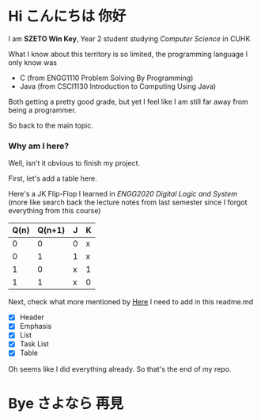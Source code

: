# Hi こんにちは 你好

I am **SZETO Win Key**, Year 2 student studying *Computer Science* in CUHK

What I know about this territory is so limited, the programming language I only know was

* C (from ENGG1110 Problem Solving By Programming)
* Java (from CSCI1130 Introduction to Computing Using Java)

Both getting a pretty good grade, but yet I feel like I am still far away from being a programmer.

So back to the main topic. 

### Why am I here?

Well, isn't it obvious to finish my project.

First, let's add a table here.

Here's a JK Flip-Flop I learned in *ENGG2020 Digital Logic and System* (more like search back the lecture notes from last semester since I forgot everything from this course)

Q(n) | Q(n+1) | J | K
---- | ------ | - | -
0 | 0 | 0 | x
0 | 1 | 1 | x
1 | 0 | x | 1
1 | 1 | x | 0

Next, check what more mentioned by [Here](https://github.com/orgs/csci3250-2019/teams/students) I need to add in this readme.md 

- [x] Header
- [x] Emphasis
- [x] List 
- [x] Task List
- [x] Table

Oh seems like I did everything already. So that's the end of my repo.

# Bye さよなら 再見
